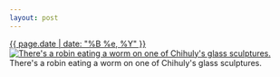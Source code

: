 ```yaml
---
layout: post
---
```


<p>
  <time><a href="/308">{{ page.date | date: "%B %e, %Y" }}</a></time>
  <a href="/308"><img src="{{ site.assets_url }}/308-640.jpg" srcset="{{ site.assets_url }}/308-1280.jpg 1280w, {{ site.assets_url }}/308-960.jpg 960w, {{ site.assets_url }}/308-640.jpg 640w, {{ site.assets_url }}/308-320.jpg 320w" sizes="(min-width: 700px) 50vw, calc(100vw - 2rem)" alt="There&#x27;s a robin eating a worm on one of Chihuly&#x27;s glass sculptures." /></a>
  <span>There&#x27;s a robin eating a worm on one of Chihuly&#x27;s glass sculptures.</span>
</p>
